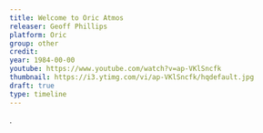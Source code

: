 ```yaml
---
title: Welcome to Oric Atmos
releaser: Geoff Phillips
platform: Oric
group: other
credit:
year: 1984-00-00
youtube: https://www.youtube.com/watch?v=ap-VKlSncfk
thumbnail: https://i3.ytimg.com/vi/ap-VKlSncfk/hqdefault.jpg
draft: true
type: timeline
---
```


.
